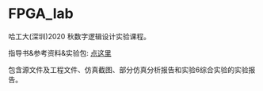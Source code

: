 # FPGA_lab

哈工大(深圳)2020 秋数字逻辑设计实验课程。

指导书&参考资料&实验包: [点这里](https://hitsz-datasci.gitee.io/course-diglogic/)

包含源文件及工程文件、仿真截图、部分仿真分析报告和实验6综合实验的实验报告。

